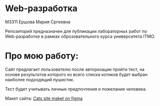 # Web-разработка
М3311 Ершова Мария Сргеевна

Репозиторий предназначен для публикации лабораторных работ по Web-разработке в рамках оброзовательного курса университета ITMO.

# Про мою работу:
Сайт предлагает пользователю после авторизации пройти тест, на основе результатов которого из всего списка котиков будет выбран наиболее подходящий пушистик.

Тест будет учитывать личные предпочтения и пожелания человека.

Макет сайта:
[Cats site maket on figma](https://www.figma.com/proto/zRCm1qzHYt084y6bGbI8Wy/Untitled?node-id=20-50&node-type=CANVAS&t=KRQGSURxPiizBqhs-0&scaling=scale-down&content-scaling=fixed&page-id=0%3A1&starting-point-node-id=20%3A50)


